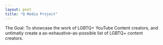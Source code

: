 ```yaml
---
layout: post
title: "Q Media Project"
---
```


The Goal: To showcase the work of LGBTQ+ YouTube Content creators, and untimatly create a as-exhaustive-as-possible list of LGBTQ+ content creators.